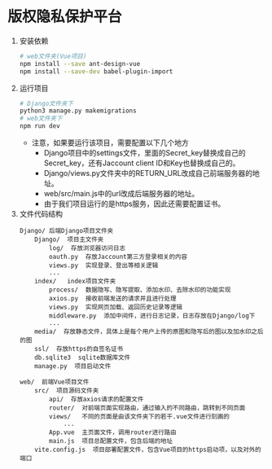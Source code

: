 # 版权隐私保护平台

1. 安装依赖
    ```bash
    # web文件夹(Vue项目)
    npm install --save ant-design-vue
    npm install --save-dev babel-plugin-import
    ```
2. 运行项目
    ```bash
    # Django文件夹下
    python3 manage.py makemigrations
    # web文件夹下
    npm run dev
    ```
    - 注意，如果要运行该项目，需要配置以下几个地方
        - Django项目中的settings文件，里面的Secret_key替换成自己的Secret_key，还有Jaccount client ID和Key也替换成自己的。
        - Django/views.py文件夹中的RETURN_URL改成自己前端服务器的地址。
        - web/src/main.js中的url改成后端服务器的地址。
        - 由于我们项目运行的是https服务，因此还需要配置证书。
3. 文件代码结构
    ```
    Django/ 后端Django项目文件夹
        Django/  项目主文件夹
            log/  存放浏览器访问日志
            oauth.py  存放Jaccount第三方登录相关的内容
            views.py  实现登录、登出等相关逻辑
            ...
        index/   index项目文件夹
            process/  数据隐写、隐写提取、添加水印、去除水印的功能实现
            axios.py  接收前端发送的请求并且进行处理
            views.py  实现网页加载、返回历史记录等逻辑
            middleware.py  添加中间件，进行日志记录，日志存放在Django/log下
            ...
        media/  存放静态文件，具体上是每个用户上传的原图和隐写后的图以及加水印之后的图
        ssl/  存放https的自签名证书
        db.sqlite3  sqlite数据库文件
        manage.py  项目启动文件

    web/  前端Vue项目文件
        src/  项目源码文件夹
            api/  存放axios请求的配置文件
            router/  对前端页面实现路由，通过输入的不同路由，跳转到不同页面
            views/   不同的页面是由该文件夹下的若干.vue文件进行刻画的
                ...
            App.vue  主页面文件，调用router进行路由
            main.js  项目总配置文件，包含后端的地址
        vite.config.js  项目部署配置文件，包含Vue项目的https启动项，以及对外的端口
    ```